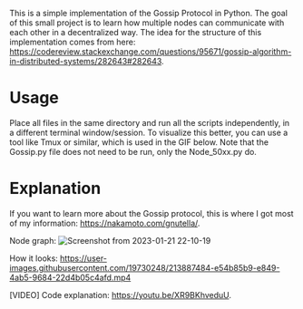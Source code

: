 This is a simple implementation of the Gossip Protocol in Python. The goal of this small project is to learn how multiple nodes can communicate with each other in a decentralized way. The idea for the structure of this implementation comes from here: https://codereview.stackexchange.com/questions/95671/gossip-algorithm-in-distributed-systems/282643#282643.

# Usage

Place all files in the same directory and run all the scripts independently, in a different terminal window/session. To visualize this better, you can use a tool like Tmux or similar, which is used in the GIF below. Note that the Gossip.py file does not need to be run, only the Node_50xx.py do.

# Explanation

If you want to learn more about the Gossip protocol, this is where I got most of my information: https://nakamoto.com/gnutella/. 

Node graph:
![Screenshot from 2023-01-21 22-10-19](https://user-images.githubusercontent.com/19730248/213887302-bb7fb3ba-741c-43f9-bf4a-727b711286bb.png)

How it looks:
https://user-images.githubusercontent.com/19730248/213887484-e54b85b9-e849-4ab5-9684-22d4b05c4afd.mp4

[VIDEO] Code explanation: https://youtu.be/XR9BKhveduU. 
